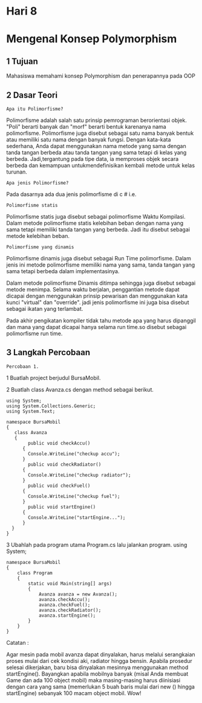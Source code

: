 <h1> Hari 8</h1> 
<h1>Mengenal Konsep Polymorphism</h1>
  
  <h2>1 Tujuan</h2>
  <p>Mahasiswa memahami konsep Polymorphism dan penerapannya pada OOP</p>
  
<h2>2 Dasar Teori</h2>
<p> <code>Apa itu Polimorfisme?</code> <p>
  
<p>Polimorfisme adalah salah satu prinsip pemrograman berorientasi objek. "Poli" berarti banyak dan "morf" berarti bentuk karenanya nama polimorfisme. Polimorfisme juga disebut sebagai satu nama banyak bentuk atau memiliki satu nama dengan banyak fungsi. Dengan kata-kata sederhana, Anda dapat menggunakan nama metode yang sama dengan tanda tangan berbeda atau tanda tangan yang sama tetapi di kelas yang berbeda. Jadi,tergantung pada tipe data, ia memproses objek secara berbeda dan kemampuan untukmendefinisikan kembali metode untuk kelas turunan.</p>
  
<p> <code>Apa jenis Polimorfisme?</code> </p>
<p>Pada dasarnya ada dua jenis polimorfisme di c # i.e.</p>  
  
<p> <code>Polimorfisme statis</code> <p>
<p>Polimorfisme statis juga disebut sebagai polimorfisme Waktu Kompilasi. Dalam metode
polimorfisme statis kelebihan beban dengan nama yang sama tetapi memiliki tanda tangan
yang berbeda. Jadi itu disebut sebagai metode kelebihan beban.</p>
  
  
<p> <code>Polimorfisme yang dinamis</code> </p>
<p> Polimorfisme dinamis juga disebut sebagai Run Time polimorfisme. Dalam jenis ini metode
polimorfisme memiliki nama yang sama, tanda tangan yang sama tetapi berbeda dalam
implementasinya.</p>
<p>Dalam metode polimorfisme Dinamis ditimpa sehingga juga disebut sebagai metode menimpa.
Selama waktu berjalan, penggantian metode dapat dicapai dengan menggunakan prinsip
pewarisan dan menggunakan kata kunci "virtual" dan "override". jadi jenis polimorfisme ini juga
bisa disebut sebagai ikatan yang terlambat.</p>
<p>Pada akhir pengikatan kompiler tidak tahu metode apa yang harus dipanggil dan mana yang
dapat dicapai hanya selama run time.so disebut sebagai polimorfisme run time.  </p>
  
<h2>3 Langkah Percobaan</h2>
  
<p> <code>Percobaan 1.</code> </p>
<p>1 Buatlah project berjudul BursaMobil.</p>
<p>2 Buatlah class Avanza.cs dengan method sebagai berikut.</p>
  
```  
using System;
using System.Collections.Generic;
using System.Text;

namespace BursaMobil
{
   class Avanza
   {
        public void checkAccu()
      {
        Console.WriteLine("checkup accu");
      }
        public void checkRadiator()
      {
        Console.WriteLine("checkup radiator");
      }
        public void checkFuel()
      {
        Console.WriteLine("checkup fuel");
      }
        public void startEngine()
      {
        Console.WriteLine("startEngine...");
      }
  }
}  
```  
  
<p>3 Ubahlah pada program utama Program.cs lalu jalankan program.
using System;</p>

```
namespace BursaMobil
{
    class Program
    {
        static void Main(string[] args)
        {
            Avanza avanza = new Avanza();
            avanza.checkAccu();
            avanza.checkFuel();
            avanza.checkRadiator();
            avanza.startEngine();
        }
    }
}
```

<p>Catatan :</p>
</p>Agar mesin pada mobil avanza dapat dinyalakan, harus melalui serangkaian proses mulai dari cek kondisi aki, radiator hingga bensin. Apabila prosedur selesai dikerjakan, baru bisa dinyalakan mesinnya menggunakan method startEngine(). Bayangkan apabila mobilnya banyak (misal Anda membuat Game dan ada 100 object mobil) maka masing-masing harus diinisiasi dengan cara yang sama (memerlukan 5 buah baris mulai dari new () hingga startEngine) sebanyak 100 macam object mobil. Wow!</p>
  
  
  
  
  
  
  
  

